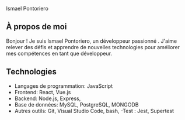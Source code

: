 Ismael Pontoriero

## À propos de moi
Bonjour ! Je suis Ismael Pontoriero, un développeur passionné . J'aime relever des défis et apprendre de nouvelles technologies pour améliorer mes compétences en tant que développeur.

## Technologies
- Langages de programmation: JavaScript
- Frontend:  React, Vue.js
- Backend: Node.js, Express,
- Base de données: MySQL, PostgreSQL, MONGODB
- Autres outils:  Git, Visual Studio Code, bash, 
-Test : Jest, Supertest
